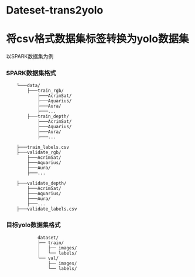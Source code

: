 # Dateset-trans2yolo

# 将csv格式数据集标签转换为yolo数据集

以SPARK数据集为例

### SPARK数据集格式

        └───data/  
            ├───train_rgb/  
                ├───AcrimSat/  
                ├───Aquarius/  
                ├───Aura/  
                ├───...
            ├───train_depth/  
                ├───AcrimSat/  
                ├───Aquarius/  
                ├───Aura/  
                ├───...
            
        ├───train_labels.csv
        ├───validate_rgb/  
            ├───AcrimSat/  
            ├───Aquarius/  
            ├───Aura/  
            ├───...
            
        ├───validate_depth/  
            ├───AcrimSat/  
            ├───Aquarius/  
            ├───Aura/  
            ├───... 
        ├───validate_labels.csv

### 目标yolo数据集格式
    
                dataset/
                ├── train/
                │   ├── images/
                │   └── labels/
                └── val/
                    ├── images/
                    └── labels/
